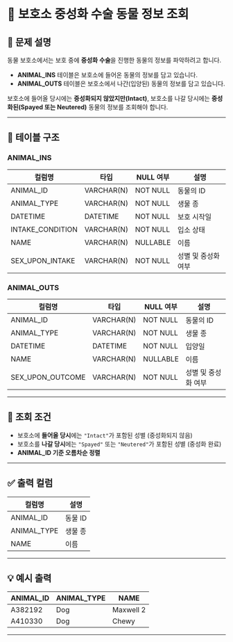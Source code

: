 # 🐶 보호소 중성화 수술 동물 정보 조회

## 📘 문제 설명

동물 보호소에서는 보호 중에 **중성화 수술**을 진행한 동물의 정보를 파악하려고 합니다.

- **ANIMAL_INS** 테이블은 보호소에 들어온 동물의 정보를 담고 있습니다.
- **ANIMAL_OUTS** 테이블은 보호소에서 나간(입양된) 동물의 정보를 담고 있습니다.

보호소에 들어올 당시에는 **중성화되지 않았지만(Intact)**, 보호소를 나갈 당시에는 **중성화된(Spayed 또는 Neutered)** 동물의 정보를 조회해야 합니다.

---

## 📂 테이블 구조

### ANIMAL_INS

| 컬럼명            | 타입       | NULL 여부 | 설명               |
|------------------|------------|-----------|--------------------|
| ANIMAL_ID        | VARCHAR(N) | NOT NULL  | 동물의 ID          |
| ANIMAL_TYPE      | VARCHAR(N) | NOT NULL  | 생물 종            |
| DATETIME         | DATETIME   | NOT NULL  | 보호 시작일        |
| INTAKE_CONDITION | VARCHAR(N) | NOT NULL  | 입소 상태          |
| NAME             | VARCHAR(N) | NULLABLE  | 이름               |
| SEX_UPON_INTAKE  | VARCHAR(N) | NOT NULL  | 성별 및 중성화 여부 |

### ANIMAL_OUTS

| 컬럼명             | 타입       | NULL 여부 | 설명               |
|-------------------|------------|-----------|--------------------|
| ANIMAL_ID         | VARCHAR(N) | NOT NULL  | 동물의 ID          |
| ANIMAL_TYPE       | VARCHAR(N) | NOT NULL  | 생물 종            |
| DATETIME          | DATETIME   | NOT NULL  | 입양일             |
| NAME              | VARCHAR(N) | NULLABLE  | 이름               |
| SEX_UPON_OUTCOME  | VARCHAR(N) | NOT NULL  | 성별 및 중성화 여부 |

---

## 🎯 조회 조건

- 보호소에 **들어올 당시**에는 `"Intact"`가 포함된 성별 (중성화되지 않음)
- 보호소를 **나갈 당시**에는 `"Spayed"` 또는 `"Neutered"`가 포함된 성별 (중성화 완료)
- **ANIMAL_ID 기준 오름차순 정렬**

---

## ✅ 출력 컬럼

| 컬럼명       | 설명     |
|--------------|----------|
| ANIMAL_ID    | 동물 ID  |
| ANIMAL_TYPE  | 생물 종  |
| NAME         | 이름     |

---

## 💡 예시 출력

| ANIMAL_ID | ANIMAL_TYPE | NAME       |
|-----------|-------------|------------|
| A382192   | Dog         | Maxwell 2  |
| A410330   | Dog         | Chewy      |

---

